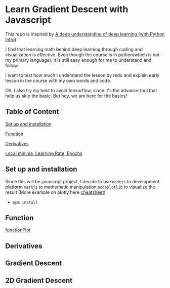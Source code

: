# Learn Gradient Descent with Javascript

This repo is inspired by [A deep understanding of deep learning (with Python intro)](https://www.udemy.com/course/deeplearning_x/)


I find that learning math behind deep learning through coding and visualization is effective. Even though the course is in python(which is not my primary language), it is still easy enough for me to understand and follow.

I want to test how much I understand the lesson by redo and explain early lesson in the course with my own words and code.

Oh, I also try my best to avoid tensorflow, since it's the advance tool that help us skip the basic. But hey, we are here for the basics!

## Table of Content

[Set up and installation](#set-up-and-installation)

[Function](#function)

[Derivatives](#derivatives)

[Local minima, Learning Rate, Epochs](#local-minima-learning-rate-epochs)


## Set up and installation

Since this will be javascript project, I decide to use 
`nodejs` to development platform
`mathjs` to mathematic manipulation
`nodeplotlib` to visualize the result (More example on plotly here [cheatsheet](https://images.plot.ly/plotly-documentation/images/plotly_js_cheat_sheet.pdf?_ga=2.2676214.711017137.1550402185-1513144731.1549064935))

- `npm install`

## Function

[functionPlot](functionPlot.ts)

## Derivatives

## Gradient Descent

## 2D Gradient Descent


